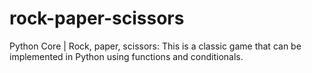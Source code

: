 # rock-paper-scissors
Python Core | Rock, paper, scissors: This is a classic game that can be implemented in Python using functions and conditionals.
